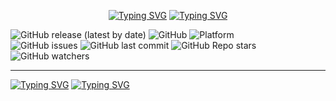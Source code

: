 <p align="center">
  <a href="https://git.io/typing-svg"><img src="https://readme-typing-svg.demolab.com?font=Slackey&size=80&duration=1500&pause=1000&color=FFFFFF&center=true&vCenter=true&repeat=false&width=700&height=100&lines=Dog+Jumper" alt="Typing SVG" /></a>
  <a href="https://git.io/typing-svg"><img src="https://readme-typing-svg.demolab.com?font=Slackey&duration=5000&pause=1000&color=A4A4A4FF&center=true&repeat=false&width=500&lines=Catch+that+cat+already!" alt="Typing SVG" /></a>
</p>

![GitHub release (latest by date)](https://img.shields.io/github/release/linkoffee/dog_jumper?style=for-the-badge&color=FFFFFF)
![GitHub](https://img.shields.io/github/license/linkoffee/dog_jumper?style=for-the-badge&color=FFFFFF)
![Platform](https://img.shields.io/badge/platform-Android%20|%20IOS%20-informational?style=for-the-badge&color=FFFFFF)\
![GitHub issues](https://img.shields.io/github/issues/linkoffee/dog_jumper?style=for-the-badge&color=FFFFFF)
![GitHub last commit](https://img.shields.io/github/last-commit/linkoffee/dog_jumper?style=for-the-badge&color=FFFFFF)
![GitHub Repo stars](https://img.shields.io/github/stars/linkoffee/dog_jumper?style=for-the-badge&color=FFFFFF)
![GitHub watchers](https://img.shields.io/github/watchers/linkoffee/dog_jumper?style=for-the-badge&color=FFFFFF)

---

[![Typing SVG](https://readme-typing-svg.demolab.com?font=Slackey&duration=1500&pause=1000&color=FFFFFF&vCenter=true&repeat=false&width=100&height=30&lines=Author%3A)](https://github.com/linkoffee)
[![Typing SVG](https://readme-typing-svg.demolab.com?font=Slackey&duration=1500&pause=1000&color=A4A4A4FF&vCenter=true&repeat=false&width=250&height=30&lines=Mikhail+Kopochinskiy)](https://github.com/linkoffee)
